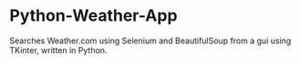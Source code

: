# Python-Weather-App
Searches Weather.com using Selenium and BeautifulSoup from a gui using TKinter, written in Python.
